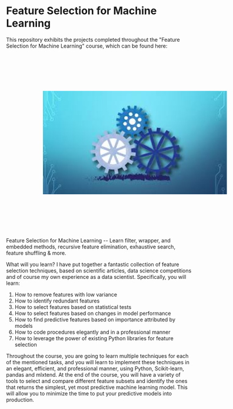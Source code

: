 # Feature Selection for Machine Learning
This repository exhibits the projects completed throughout the "Feature Selection for Machine Learning" course, which can be found here: 

<a style="width: 200px" href="https://www.udemy.com/course/feature-selection-for-machine-learning/"><img alt="Feature Selection for Machine Learning Cover" src="./01. cover.jpeg" style="width: 500px; height: auto; padding: 100px;"></a>


Feature Selection for Machine Learning -- Learn filter, wrapper, and embedded methods, recursive feature elimination, exhaustive search, feature shuffling &amp; more.

What will you learn? I have put together a fantastic collection of feature selection techniques, based on scientific articles, data science competitions and of course my own experience as a data scientist.
Specifically, you will learn:
1. How to remove features with low variance
2. How to identify redundant features
3. How to select features based on statistical tests
4. How to select features based on changes in model performance
5. How to find predictive features based on importance attributed by models
6. How to code procedures elegantly and in a professional manner
7. How to leverage the power of existing Python libraries for feature selection

Throughout the course, you are going to learn multiple techniques for each of the mentioned tasks, and you will learn to implement these techniques in an elegant, efficient, and professional manner, using Python, Scikit-learn, pandas and mlxtend. At the end of the course, you will have a variety of tools to select and compare different feature subsets and identify the ones that returns the simplest, yet most predictive machine learning model. This will allow you to minimize the time to put your predictive models into production.
